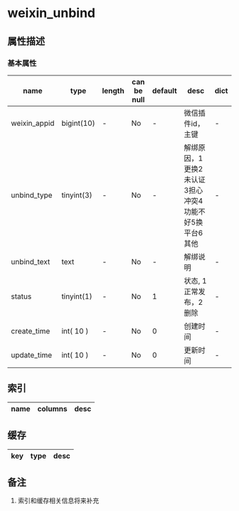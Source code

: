 ﻿# weixin_unbind

## 属性描述

### 基本属性

| name | type | length | can be null | default | desc | dict |
| ---- | ---- | ------ | ----------- | ------- | ---- | ---- |
| weixin_appid | bigint(10) | - | No | - | 微信插件id，主键 | - |
| unbind_type | tinyint(3) | - | No | - | 解绑原因，1更换2未认证3担心冲突4功能不好5换平台6其他 | - |
| unbind_text | text | - | No | - |  解绑说明 | - |
| status | tinyint(1) | - | No | 1 | 状态, 1 正常发布，2 删除 | - |
| create_time | int( 10 ) | - | No | 0 | 创建时间 | - |
| update_time | int( 10 ) | - | No | 0 | 更新时间 | - |

## 索引
| name | columns | desc |
| ---- | ------- | ---- |

## 缓存
| key | type | desc |
| --- | ---- | ---- |

## 备注
1. 索引和缓存相关信息将来补充
